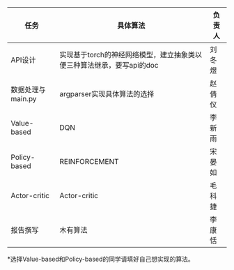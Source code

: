 | 任务              | 具体算法                                                     | 负责人 |
| ----------------- | ------------------------------------------------------------ | ------ |
| API设计           | 实现基于torch的神经网络模型，建立抽象类以便三种算法继承，要写api的doc | 刘冬煜 |
| 数据处理与main.py | argparser实现具体算法的选择                                  | 赵倩仪 |
| Value-based       |      DQN                                                        |     李新雨   |
| Policy-based      |       REINFORCEMENT                                                       |    宋晏如    |
| Actor-critic      | Actor-critic                                                 |    毛科捷    |
| 报告撰写          | 木有算法                                                     |    李康恬    |

*选择Value-based和Policy-based的同学请填好自己想实现的算法。
